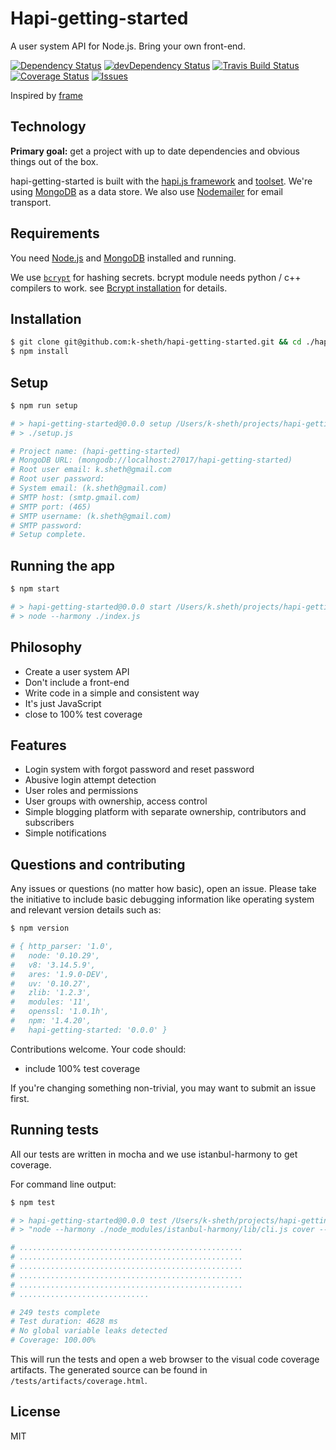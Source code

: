 # Hapi-getting-started

A user system API for Node.js. Bring your own front-end.

[![Dependency Status](https://david-dm.org/k-sheth/hapi-getting-started.svg?style=flat)](https://david-dm.org/k-sheth/hapi-getting-started)
[![devDependency Status](https://david-dm.org/k-sheth/hapi-getting-started/dev-status.svg?style=flat)](https://david-dm.org/k-sheth/hapi-getting-started#info=devDependencies)
[![Travis Build Status](https://img.shields.io/travis/k-sheth/hapi-getting-started/master.svg?style=flat)](https://travis-ci.org/k-sheth/hapi-getting-started)
[![Coverage Status](https://coveralls.io/repos/k-sheth/hapi-getting-started/badge.svg)](https://coveralls.io/r/k-sheth/hapi-getting-started)
 [![Issues](http://img.shields.io/github/issues/k-sheth/hapi-getting-started.svg?style=flat)](https://github.com/k-sheth/hapi-getting-started/issues)

Inspired by [frame](https://github.com/jedireza/frame)

## Technology

__Primary goal:__ get a project with up to date dependencies and obvious things out of the box.

hapi-getting-started is built with the [hapi.js framework](https://github.com/hapijs/hapi) and
[toolset](https://github.com/hapijs). We're using
[MongoDB](https://github.com/mongodb/node-mongodb-native/) as a data store. We
also use [Nodemailer](https://github.com/andris9/Nodemailer) for email
transport.

## Requirements

You need [Node.js](http://nodejs.org/download/) and
[MongoDB](http://www.mongodb.org/downloads) installed and running.

We use [`bcrypt`](https://github.com/ncb000gt/node.bcrypt.js) for hashing
secrets. bcrypt module needs python / c++ compilers to work. see [Bcrypt installation](https://github.com/jedireza/frame/wiki/bcrypt-Installation-Trouble) for details.

## Installation

```bash
$ git clone git@github.com:k-sheth/hapi-getting-started.git && cd ./hapi-getting-started
$ npm install
```


## Setup

```bash
$ npm run setup

# > hapi-getting-started@0.0.0 setup /Users/k-sheth/projects/hapi-getting-started
# > ./setup.js

# Project name: (hapi-getting-started)
# MongoDB URL: (mongodb://localhost:27017/hapi-getting-started)
# Root user email: k.sheth@gmail.com
# Root user password:
# System email: (k.sheth@gmail.com)
# SMTP host: (smtp.gmail.com)
# SMTP port: (465)
# SMTP username: (k.sheth@gmail.com)
# SMTP password:
# Setup complete.
```


## Running the app

```bash
$ npm start

# > hapi-getting-started@0.0.0 start /Users/k.sheth/projects/hapi-getting-started
# > node --harmony ./index.js
```

## Philosophy

 - Create a user system API
 - Don't include a front-end
 - Write code in a simple and consistent way
 - It's just JavaScript
 - close to 100% test coverage


## Features

 - Login system with forgot password and reset password
 - Abusive login attempt detection
 - User roles and permissions
 - User groups with ownership, access control
 - Simple blogging platform with separate ownership, contributors and subscribers
 - Simple notifications

## Questions and contributing

Any issues or questions (no matter how basic), open an issue. Please take the
initiative to include basic debugging information like operating system
and relevant version details such as:

```bash
$ npm version

# { http_parser: '1.0',
#   node: '0.10.29',
#   v8: '3.14.5.9',
#   ares: '1.9.0-DEV',
#   uv: '0.10.27',
#   zlib: '1.2.3',
#   modules: '11',
#   openssl: '1.0.1h',
#   npm: '1.4.20',
#   hapi-getting-started: '0.0.0' }
```

Contributions welcome. Your code should:

 - include 100% test coverage

If you're changing something non-trivial, you may want to submit an issue first.


## Running tests

All our tests are written in mocha and we use istanbul-harmony to get coverage.

For command line output:

```bash
$ npm test

# > hapi-getting-started@0.0.0 test /Users/k-sheth/projects/hapi-getting-started
# > "node --harmony ./node_modules/istanbul-harmony/lib/cli.js cover --config ./test/istanbul.yml ./node_modules/mocha/bin/_mocha -- ./test/server

# ..................................................
# ..................................................
# ..................................................
# ..................................................
# ..................................................
# .............................

# 249 tests complete
# Test duration: 4628 ms
# No global variable leaks detected
# Coverage: 100.00%
```

This will run the tests and open a web browser to the visual code coverage
artifacts. The generated source can be found in `/tests/artifacts/coverage.html`.

## License

MIT

